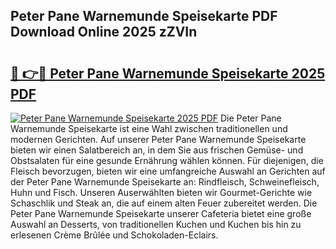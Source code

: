 ## Peter Pane Warnemunde Speisekarte PDF Download Online 2025 zZVIn

# <h2><a href="http://gcc9xp7.nevu.top/?p=Peter+Pane+Warnemunde+Speisekarte">🔗 👉🔴 Peter Pane Warnemunde Speisekarte 2025 PDF</a></h2>

[![Peter Pane Warnemunde Speisekarte 2025 PDF](https://i.imgur.com/dBaPXMq.png)](http://gcc9xp7.nevu.top/?p=Peter+Pane+Warnemunde+Speisekarte)
Die Peter Pane Warnemunde Speisekarte ist eine Wahl zwischen traditionellen und modernen Gerichten. Auf unserer Peter Pane Warnemunde Speisekarte bieten wir einen Salatbereich an, in dem Sie aus frischen Gemüse- und Obstsalaten für eine gesunde Ernährung wählen können. Für diejenigen, die Fleisch bevorzugen, bieten wir eine umfangreiche Auswahl an Gerichten auf der Peter Pane Warnemunde Speisekarte an: Rindfleisch, Schweinefleisch, Huhn und Fisch. Unseren Auserwählten bieten wir Gourmet-Gerichte wie Schaschlik und Steak an, die auf einem alten Feuer zubereitet werden. Die Peter Pane Warnemunde Speisekarte unserer Cafeteria bietet eine große Auswahl an Desserts, von traditionellen Kuchen und Kuchen bis hin zu erlesenen Crème Brûlée und Schokoladen-Eclairs.
